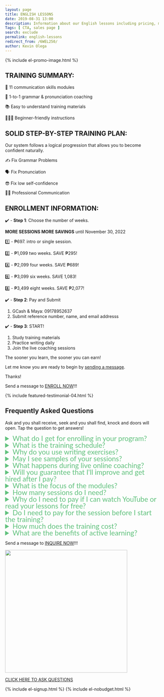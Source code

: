 ```yaml
--- 
layout: page 
title: ENGLISH LESSONS
date: 2019-08-31 13:00
description: Information about our English lessons including pricing, modules, and how to enroll.
Tags: [ CTA, sales page ]
search: exclude
permalink: english-lessons
redirect_from: /6WEL250/ 
author: Kevin Olega 
--- 
```

{% include el-promo-image.html %}

<h2>TRAINING SUMMARY:</h2>
<p>📖 11 communication skills modules</p>
<p>📱 1-to-1 grammar & pronunciation coaching</p>
<p>📚 Easy to understand training materials</p>
<p>💁🏻‍♂️ Beginner-friendly instructions</p>

<h2>SOLID STEP-BY-STEP TRAINING PLAN:</h2>
<p>Our system follows a logical progression that allows you to become confident naturally.</p>
<p>✍️ Fix Grammar Problems</p>
<p>🗣️ Fix Pronunciation</p>
<p>😎 Fix low self-confidence</p>
<p>👨‍💼 Professional Communication</p>

<h2>ENROLLMENT INFORMATION:</h2>

<p>✔️ - <strong>Step 1</strong>: Choose the number of weeks.</p>

<p><strong>MORE SESSIONS MORE SAVINGS</strong> until November 30, 2022</p>
<p>1️⃣ - ₱697. intro or single session.</p>
<p>2️⃣ - ₱1,099 two weeks. SAVE ₱295!</p>
<p>4️⃣ - ₱2,099 four weeks. SAVE ₱689!</p>
<p>6️⃣ - ₱3,099 six weeks. SAVE 1,083!</p>
<p>8️⃣ - ₱3,499 eight weeks. SAVE ₱2,077!</p>

<p>✔️ - <strong>Step 2</strong>: Pay and Submit</p>
<ol>
	<li>GCash & Maya: 09178952637</li>
	<li>Submit reference number, name, and email addresss</li>
</ol>
<p>✔️ - <strong>Step 3</strong>: START!</p>
<ol>
	<li>Study training materials</li>
	<li>Practice writing daily</li>
	<li>Join the live coaching sessions</li>
</ol>
<p>The sooner you learn, the sooner you can earn!</p>
<p>Let me know you are ready to begin by <a href="https://www.facebook.com/callcentertrainingtips">sending a message</a>.</p>
<p>Thanks!</p>
<p>Send a message to <a href="https://www.facebook.com/callcentertrainingtips">ENROLL NOW</a>!!!</p>


{% include featured-testimonial-04.html %}

<h2>Frequently Asked Questions</h2>
<p>Ask and you shall receive, seek and you shall find, knock and doors will open. Tap the question to get answers!</p>
<details>
<summary style="color:#61c17d; font-family:Lato; font-size:23px; line-height:22px;">What do I get for enrolling in your program?</summary>
<p style="color:black;">You will receive training materials, writing exercises, video guides, and live coaching.</p>
<p style="color:black;">We'll sharpen your communication skills, fix your grammar and pronunciation.</p>
</details>

<details>
<summary style="color:#61c17d; font-family:Lato; font-size:23px; line-height:22px;">What is the training schedule?</summary>
<p style="color:black;">The writing exercises can be done anytime at your convenience. We recommend studying daily for 30 minutes to an hour if your schedule permits. However, you can work on your modules whenever you are free.</p>
<p style="color:black;">We only have weekend schedule for coaching so far.</p>
<p style="color:black;">Saturday Schedule:</p>
<ul>
	<li>4 pm to 5 pm</li>
	<li>5 pm to 6 pm</li>
	<li>6 pm to 7 pm</li>
	<li>7 pm to 8 pm</li>
	<li>8 pm to 9 pm</li>
	<li>9 pm to 10 pm</li>
	<li>10 pm to 11 pm</li>
</ul>
<p style="color:black;">Sunday Schedule:</p>
<ul>
	<li>4 pm to 5 pm</li>
	<li>5 pm to 6 pm</li>
	<li>6 pm to 7 pm</li>
	<li>7 pm to 8 pm</li>
	<li>8 pm to 9 pm</li>
	<li>9 pm to 10 pm</li>
	<li>10 pm to 11 pm</li>
</ul>
<p style="color:black;">We understand that you may have a different availability than what is offered. We are working on opening new schedules for our students. If you have more questions about the schedule or would like to propose a different time, <a href="https://facebook.com/callcentertrainingtips">send us a message</a>.</p>
</details>


<details>
<summary style="color:#61c17d; font-family:Lato; font-size:23px; line-height:22px;">Why do you use writing exercises?</summary>
<p style="color:black;">We use self-paced writing exercises to improve your grammar.</p>
<p style="color:black;">It's easier to find and fix grammar errors in written form.</p>
<p style="color:black;">We'll inspect your writing, you'll read each sentence aloud, we'll fix your grammar and pronunciation.</p>
<p style="color:black;">I'll teach you techniques how to improve your sentences and sound more professional.</p>
<p style="color:black;">Please schedule 30-45 minutes to write daily.</p>
</details>

<details>
<summary style="color:#61c17d; font-family:Lato; font-size:23px; line-height:22px;">May I see samples of your sessions?</summary>
<p style="color:black;">Here's a link to <a href="https://callcentertrainingtips.com/video">sample sessions in video format</a></p>
</details>

<details>
<summary style="color:#61c17d; font-family:Lato; font-size:23px; line-height:22px;">What happens during live online coaching?</summary>
<p style="color:black;">We'll discuss your answers after you submit your first set of writing exercises.</p>
<p style="color:black;">I will help correct your grammar and pronunciation during the live coaching session.</p>
<p style="color:black;">Please make yourself available for 20 minutes to an hour once a week for coaching.</p>
</details>


<details>
<summary style="color:#61c17d; font-family:Lato; font-size:23px; line-height:22px;">Will you guarantee that I'll improve and get hired after I pay?</summary>
<p style="color:black;">The student needs to participate to succeed.</p>
<p style="color:black;">Your lessons are not limited to paying, reading, then watching videos after you enroll.</p>
<p style="color:black;">You must participate in the writing exercises and phone coaching to sharpen your communication skills.</p>
<p style="color:black;">You need to read and follow all the instructions carefully.</p>
<p style="color:black;">Please give your best to complete all the written exercises and be on time during phone coaching.</p>
</details>

<details>
<summary style="color:#61c17d; font-family:Lato; font-size:23px; line-height:22px;">What is the focus of the modules?</summary>
<p style="color:black;">LEVEL 1 Basic Grammar</p>
<p style="color:black;">LEVEL 2 Intermediate Grammar</p>
<p style="color:black;">LEVEL 3 Basic Pronunciation</p>
<p style="color:black;">LEVEL 4 Intermediate Pronunciation</p>
<p style="color:black;">LEVEL 5 Communicating with Confidence 1 Grammar</p>
<p style="color:black;">LEVEL 6 Communicating with Confidence 2 Grammar</p>
<p style="color:black;">LEVEL 7 Professional Communication 1 </p>
<p style="color:black;">LEVEL 8 Professional Communication 2 </p>
<p style="color:black;">LEVEL 9 Professional Communication 3</p>
<p style="color:black;">LEVEL 10 Professional Communication 4</p>
<p style="color:black;">LEVEL 11 Professional Communication 5</p>
<p style="color:black;"></p>LEVEL 12 Professional Communication 6</p>
<p style="color:black;"><strong>Communicating with Confidence</strong>: Lessons on how to speak and write confidently. Become confident during interviews, client meetings, customer service, sales, email, and even casual conversations</p>
<p style="color:black;"><strong>Professional Communication</strong>: Personalized for roles with strict requirements. Ideal for professionals and business owners who are seeking to further their communication skills.</p>
</details>

<details>
<summary style="color:#61c17d; font-family:Lato; font-size:23px; line-height:22px;">How many sessions do I need?</summary>
<p style="color:black;">The answer to this question depends on the skill level you are aiming at.</p>
<p style="color:black;">If you only have grammar and pronunciation issues, we can cover most problems in 4 sessions.</p>
<p style="color:black;">If you need additional help with confidence and professional situations, I’d recommend 6-8 weeks.</p>
</details>

<details>
<summary style="color:#61c17d; font-family:Lato; font-size:23px; line-height:22px;">Why do I need to pay if I can watch YouTube or read your lessons for free?</summary>
<p style="color:black;">Training doesn't magically make your problems go away.</p>
<p style="color:black;">You receive feedback and guidance when you pay for training.</p>
<p style="color:black;">Communication has several moving parts and is complicated to learn on your own.</p>
<p style="color:black;">Training is not like a magical ticket where you automatically add skills or guarantee jobs after you pay.</p>
<p style="color:black;">I’m offering a service where I provide value through lessons, guidance, feedback, and correction.</p>
</details>

<details>
<summary style="color:#61c17d; font-family:Lato; font-size:23px; line-height:22px;">Do I need to pay for the session before I start the training?</summary>
<p style="color:black;">Yes. You need to pay for the session to join the training.</p>
</details>

<details>
<summary style="color:#61c17d; font-family:Lato; font-size:23px; line-height:22px;">How much does the training cost?</summary>
<p style="color:black;">I charge ₱587 per session. I offer discounts to students who purchase multiple sessions.</p>
</details>


<details>
<summary style="color:#61c17d; font-family:Lato; font-size:23px; line-height:22px;">What are the benefits of active learning?</summary>
<p style="color:black;">👨🏻‍🎓👩🏻‍🎓  Active learning is the most effective method to sounding professional and confident at conversations, interviews, client meetings, customer service, sales & email.</p>
</details>

<p>Send a message to <a href="https://www.facebook.com/callcentertrainingtips">INQUIRE NOW</a>!!!</p>

<p><img src="{{ site.url }}/assets/img/2020-07-01-three-hundred.png" width="400"></p>
<p><a href="https://www.facebook.com/callcentertrainingtips/">CLICK HERE TO ASK QUESTIONS</a></p>

{% include el-signup.html %}
{% include el-nobudget.html %}